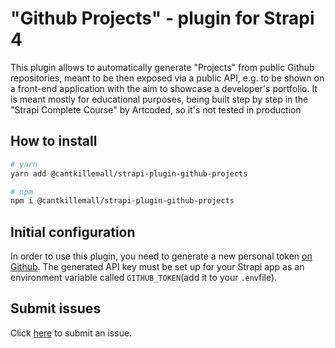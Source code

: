# "Github Projects" - plugin for Strapi 4

This plugin allows to automatically generate "Projects" from public Github repositories, meant to be then exposed via a public API, e.g. to be shown on a front-end application with the aim to showcase a developer's portfolio.
It is meant mostly for educational purposes, being built step by step in the "Strapi Complete Course" by Artcoded, so it's not tested in production

## How to install

```bash
# yarn
yarn add @cantkillemall/strapi-plugin-github-projects

# npm
npm i @cantkillemall/strapi-plugin-github-projects
```

## Initial configuration

In order to use this plugin, you need to generate a new personal token [on Github](https://github.com/settings/token).
The generated API key must be set up for your Strapi app as an environment variable called `GITHUB_TOKEN`(add it to your `.env`file).

## Submit issues

Click [here](https://github.com/cantkillemall/strapi-plugin-github-projects/issues/new) to submit an issue.

